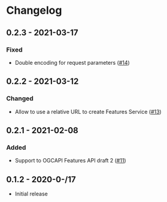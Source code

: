 # Changelog

## 0.2.3 - 2021-03-17

### Fixed
* Double encoding for request parameters ([#14](https://github.com/haoliangyu/ogcapi-js/pull/14))

## 0.2.2 - 2021-03-12

### Changed
* Allow to use a relative URL to create Features Service ([#13](https://github.com/haoliangyu/ogcapi-js/pull/13))

## 0.2.1 - 2021-02-08

### Added
* Support to OGCAPI Features API draft 2 ([#11](https://github.com/haoliangyu/ogcapi-js/pull/11))

## 0.1.2 - 2020-0-/17

* Initial release